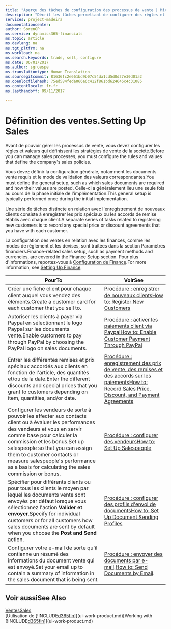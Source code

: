 ```yaml
---
title: "Aperçu des tâches de configuration des processus de vente | Microsoft Docs"
description: "Décrit les tâches permettant de configurer des règles et des valeurs pour définir vos stratégies et vos processus de vente."
services: project-madeira
documentationcenter: 
author: SorenGP
ms.service: dynamics365-financials
ms.topic: article
ms.devlang: na
ms.tgt_pltfrm: na
ms.workload: na
ms.search.keywords: trade, sell, configure
ms.date: 06/01/2017
ms.author: sgroespe
ms.translationtype: Human Translation
ms.sourcegitcommit: 81636fc2e661bd9b07c54da1cd5d0d27e30d01a2
ms.openlocfilehash: 75ed584feda066a6c412f861bd624646c4c31085
ms.contentlocale: fr-fr
ms.lasthandoff: 09/11/2017

---
```

# <a name="setting-up-sales"></a><span data-ttu-id="a0805-103">Définition des ventes.</span><span class="sxs-lookup"><span data-stu-id="a0805-103">Setting Up Sales</span></span>
<span data-ttu-id="a0805-104">Avant de pouvoir gérer les processus de vente, vous devez configurer les règles et valeurs qui définissent les stratégies de vente de la société.</span><span class="sxs-lookup"><span data-stu-id="a0805-104">Before you can manage sales processes, you must configure the rules and values that define the company's sales policies.</span></span>

<span data-ttu-id="a0805-105">Vous devez définir la configuration générale, notamment les documents vente requis et le mode de validation des valeurs correspondantes.</span><span class="sxs-lookup"><span data-stu-id="a0805-105">You must define the general setup, such as which sales documents are required and how their values are posted.</span></span> <span data-ttu-id="a0805-106">Celle-ci a généralement lieu une seule fois au cours de la phase initiale de l'implémentation.</span><span class="sxs-lookup"><span data-stu-id="a0805-106">This general setup is typically performed once during the initial implementation.</span></span>

<span data-ttu-id="a0805-107">Une série de tâches distincte en relation avec l'enregistrement de nouveaux clients consiste à enregistrer les prix spéciaux ou les accords de remise établis avec chaque client.</span><span class="sxs-lookup"><span data-stu-id="a0805-107">A separate series of tasks related to registering new customers is to record any special price or discount agreements that you have with each customer.</span></span>

<span data-ttu-id="a0805-108">La configuration des ventes en relation avec les finances, comme les modes de règlement et les devises, sont traitées dans la section Paramètres financiers.</span><span class="sxs-lookup"><span data-stu-id="a0805-108">Finance-related sales setup, such as payment methods and currencies, are covered in the Finance Setup section.</span></span> <span data-ttu-id="a0805-109">Pour plus d'informations, reportez-vous à [Configuration de Finance](finance-setup-finance.md).</span><span class="sxs-lookup"><span data-stu-id="a0805-109">For more information, see [Setting Up Finance](finance-setup-finance.md).</span></span>

| <span data-ttu-id="a0805-110">Pour</span><span class="sxs-lookup"><span data-stu-id="a0805-110">To</span></span> | <span data-ttu-id="a0805-111">Voir</span><span class="sxs-lookup"><span data-stu-id="a0805-111">See</span></span> |
| --- | --- |
| <span data-ttu-id="a0805-112">Créer une fiche client pour chaque client auquel vous vendez des éléments.</span><span class="sxs-lookup"><span data-stu-id="a0805-112">Create a customer card for each customer that you sell to.</span></span> |[<span data-ttu-id="a0805-113">Procédure : enregistrer de nouveaux clients</span><span class="sxs-lookup"><span data-stu-id="a0805-113">How to: Register New Customers</span></span>](sales-how-register-new-customers.md) |
| <span data-ttu-id="a0805-114">Autoriser les clients à payer via Paypal en sélectionnant le logo Paypal sur les documents vente.</span><span class="sxs-lookup"><span data-stu-id="a0805-114">Enable customers to pay through PayPal by choosing the PayPal logo on sales documents.</span></span> |[<span data-ttu-id="a0805-115">Procédure : activer les paiements client via Paypal</span><span class="sxs-lookup"><span data-stu-id="a0805-115">How to: Enable Customer Payment Through PayPal</span></span>](sales-how-enable-payment-service-extensions.md) |
| <span data-ttu-id="a0805-116">Entrer les différentes remises et prix spéciaux accordés aux clients en fonction de l'article, des quantités et/ou de la date.</span><span class="sxs-lookup"><span data-stu-id="a0805-116">Enter the different discounts and special prices that you grant to customers depending on item, quantities, and/or date.</span></span> |[<span data-ttu-id="a0805-117">Procédure : enregistrement des prix de vente, des remises et des accords sur les paiements</span><span class="sxs-lookup"><span data-stu-id="a0805-117">How to: Record Sales Price, Discount, and Payment Agreements</span></span>](sales-how-record-sales-price-discount-payment-agreements.md) |
| <span data-ttu-id="a0805-118">Configurer les vendeurs de sorte à pouvoir les affecter aux contacts client ou à évaluer les performances des vendeurs et vous en servir comme base pour calculer la commission et les bonus.</span><span class="sxs-lookup"><span data-stu-id="a0805-118">Set up salespeople so that you can assign them to customer contacts or measure salespeople's performance as a basis for calculating the sales commission or bonus.</span></span> |[<span data-ttu-id="a0805-119">Procédure : configurer des vendeurs</span><span class="sxs-lookup"><span data-stu-id="a0805-119">How to: Set Up Salespeople</span></span>](sales-how-setup-salespeople.md) |
| <span data-ttu-id="a0805-120">Spécifier pour différents clients ou pour tous les clients le moyen par lequel les documents vente sont envoyés par défaut lorsque vous sélectionnez l'action **Valider et envoyer**.</span><span class="sxs-lookup"><span data-stu-id="a0805-120">Specify for individual customers or for all customers how sales documents are sent by default when you choose the **Post and Send** action.</span></span> |[<span data-ttu-id="a0805-121">Procédure : configurer des profils d'envoi de documents</span><span class="sxs-lookup"><span data-stu-id="a0805-121">How to: Set Up Document Sending Profiles</span></span>](sales-how-setup-document-send-profiles.md) |
| <span data-ttu-id="a0805-122">Configurer votre e-mail de sorte qu'il contienne un résumé des informations du document vente qui est envoyé.</span><span class="sxs-lookup"><span data-stu-id="a0805-122">Set your email up to contain a summary of information in the sales document that is being sent.</span></span> |<span data-ttu-id="a0805-123">[Procédure : envoyer des documents par e-mail](ui-how-send-documents-email.md).</span><span class="sxs-lookup"><span data-stu-id="a0805-123">[How to: Send Documents by Email](ui-how-send-documents-email.md).</span></span> |

## <a name="see-also"></a><span data-ttu-id="a0805-124">Voir aussi</span><span class="sxs-lookup"><span data-stu-id="a0805-124">See Also</span></span>
[<span data-ttu-id="a0805-125">Ventes</span><span class="sxs-lookup"><span data-stu-id="a0805-125">Sales</span></span>](sales-manage-sales.md)  
<span data-ttu-id="a0805-126">[Utilisation de [!INCLUDE[d365fin](includes/d365fin_md.md)]](ui-work-product.md)</span><span class="sxs-lookup"><span data-stu-id="a0805-126">[Working with [!INCLUDE[d365fin](includes/d365fin_md.md)]](ui-work-product.md)</span></span>

